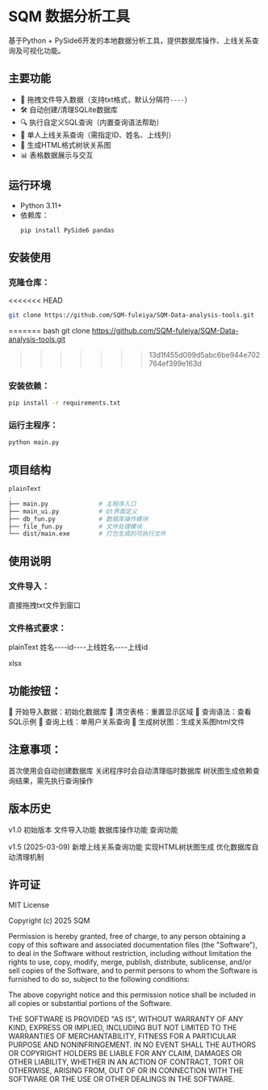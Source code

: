 # SQM 数据分析工具

基于Python + PySide6开发的本地数据分析工具，提供数据库操作、上线关系查询及可视化功能。

## 主要功能

- 📂 拖拽文件导入数据（支持txt格式，默认分隔符`----`）
- 🛠️ 自动创建/清理SQLite数据库
- 🔍 执行自定义SQL查询（内置查询语法帮助）
- 👥 单人上线关系查询（需指定ID、姓名、上线列）
- 🌳 生成HTML格式树状关系图
- 📊 表格数据展示与交互

## 运行环境

- Python 3.11+
- 依赖库：
  ```bash
  pip install PySide6 pandas
  ```
## 安装使用

### 克隆仓库：

<<<<<<< HEAD
```bash
git clone https://github.com/SQM-fuleiya/SQM-Data-analysis-tools.git
```
=======
bash
git clone https://github.com/SQM-fuleiya/SQM-Data-analysis-tools.git

>>>>>>> 13d1f455d099d5abc6be944e702764ef399e163d
### 安装依赖：

```bash
pip install -r requirements.txt
```
### 运行主程序：

```bash
python main.py
```

## 项目结构
```bash
plainText
.
├── main.py              # 主程序入口
├── main_ui.py           # Qt界面定义
├── db_fun.py            # 数据库操作模块
├── file_fun.py          # 文件处理模块
└── dist/main.exe        # 打包生成的可执行文件
```
## 使用说明

### 文件导入：

直接拖拽txt文件到窗口

### 文件格式要求：

plainText
姓名----id----上线姓名----上线id

xlsx

## 功能按钮：

🏁 开始导入数据：初始化数据库
🧹 清空表格：重置显示区域
📑 查询语法：查看SQL示例
👤 查询上线：单用户关系查询
🌿 生成树状图：生成关系图html文件

## 注意事项：

首次使用会自动创建数据库
关闭程序时会自动清理临时数据库
树状图生成依赖查询结果，需先执行查询操作

## 版本历史
v1.0
初始版本
文件导入功能
数据库操作功能
查询功能

v1.5 (2025-03-09)
新增上线关系查询功能
实现HTML树状图生成
优化数据库自动清理机制

## 许可证

MIT License

Copyright (c) 2025 SQM

Permission is hereby granted, free of charge, to any person obtaining a copy
of this software and associated documentation files (the "Software"), to deal
in the Software without restriction, including without limitation the rights
to use, copy, modify, merge, publish, distribute, sublicense, and/or sell
copies of the Software, and to permit persons to whom the Software is
furnished to do so, subject to the following conditions:

The above copyright notice and this permission notice shall be included in all
copies or substantial portions of the Software.

THE SOFTWARE IS PROVIDED "AS IS", WITHOUT WARRANTY OF ANY KIND, EXPRESS OR
IMPLIED, INCLUDING BUT NOT LIMITED TO THE WARRANTIES OF MERCHANTABILITY,
FITNESS FOR A PARTICULAR PURPOSE AND NONINFRINGEMENT. IN NO EVENT SHALL THE
AUTHORS OR COPYRIGHT HOLDERS BE LIABLE FOR ANY CLAIM, DAMAGES OR OTHER
LIABILITY, WHETHER IN AN ACTION OF CONTRACT, TORT OR OTHERWISE, ARISING FROM,
OUT OF OR IN CONNECTION WITH THE SOFTWARE OR THE USE OR OTHER DEALINGS IN THE
SOFTWARE.
